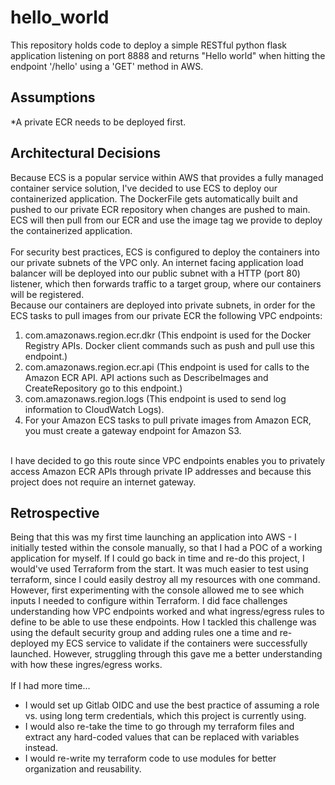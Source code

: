 # hello_world
This repository holds code to deploy a simple RESTful python flask application listening on port 8888 and returns "Hello world" when hitting the endpoint '/hello' using a 'GET' method in AWS.
## Assumptions
*A private ECR needs to be deployed first.
## Architectural Decisions
Because ECS is a popular service within AWS that provides a fully managed container service solution, I've decided to use ECS to deploy our containerized application. The DockerFile gets automatically built and pushed to our private ECR repository when changes are pushed to main. ECS will then pull from our ECR and use the image tag we provide to deploy the containerized application.</br></br>
For security best practices, ECS is configured to deploy the containers into our private subnets of the VPC only. An internet facing application load balancer will be deployed into our public subnet with a HTTP (port 80) listener, which then forwards traffic to a target group, where our containers will be registered.
</br>
Because our containers are deployed into private subnets, in order for the ECS tasks to pull images from our private ECR the following VPC endpoints:
1. com.amazonaws.region.ecr.dkr (This endpoint is used for the Docker Registry APIs. Docker client commands such as push and pull use this endpoint.)
2. com.amazonaws.region.ecr.api (This endpoint is used for calls to the Amazon ECR API. API actions such as DescribeImages and CreateRepository go to this endpoint.)
3. com.amazonaws.region.logs (This endpoint is used to send log information to CloudWatch Logs).
4. For your Amazon ECS tasks to pull private images from Amazon ECR, you must create a gateway endpoint for Amazon S3.
</br>
I have decided to go this route since VPC endpoints enables you to privately access Amazon ECR APIs through private IP addresses and because this project does not require an internet gateway.

## Retrospective
Being that this was my first time launching an application into AWS - I initially tested within the console manually, so that I had a POC of a working application for myself. If I could go back in time and re-do this project, I would've used Terraform from the start. It was much easier to test using terraform, since I could easily destroy all my resources with one command. However, first experimenting with the console allowed me to see which inputs I needed to configure within Terraform. I did face challenges understanding how VPC endpoints worked and what ingress/egress rules to define to be able to use these endpoints. How I tackled this challenge was using the default security group and adding rules one a time and re-deployed my ECS service to validate if the containers were successfully launched. However, struggling through this gave me a better understanding with how these ingres/egress works.
</br></br>
If I had more time...
* I would set up Gitlab OIDC and use the best practice of assuming a role vs. using long term credentials, which this project is currently using.
* I would also re-take the time to go through my terraform files and extract any hard-coded values that can be replaced with variables instead.
* I would re-write my terraform code to use modules for better organization and reusability.
